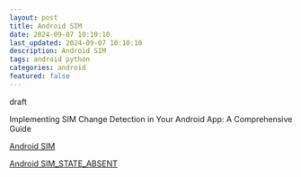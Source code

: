 ```yaml
---
layout: post
title: Android SIM
date: 2024-09-07 10:10:10
last_updated: 2024-09-07 10:10:10
description: Android SIM
tags: android python
categories: android
featured: false
---
```


draft

Implementing SIM Change Detection in Your Android App: A Comprehensive Guide

[Android SIM]:https://medium.com/@ssvaghasiya61/implementing-sim-change-detection-in-your-android-app-a-comprehensive-guide-8db84197241c "https://medium.com/@ssvaghasiya61/implementing-sim-change-detection-in-your-android-app-a-comprehensive-guide-8db84197241c"
[Android SIM]

[Android SIM_STATE_ABSENT]:https://developer.android.com/reference/android/telephony/TelephonyManager#SIM_STATE_ABSENT "https://developer.android.com/reference/android/telephony/TelephonyManager#SIM_STATE_ABSENT"
[Android SIM_STATE_ABSENT]





